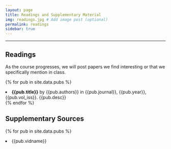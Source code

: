 ```yaml
---
layout: page
title: Readings and Supplementary Material
img: readings.jpg # Add image post (optional)
permalink: readings 
sidebar: true
---
```


---

## Readings

As the course progresses, we will post papers we find interesting or that we
specifically mention in class. 

{% for pub in site.data.pubs %}
<li> <a style="text-decoration: none;" href="http://rpdata.caltech.edu/courses/aph161/protected/{{site.year}}/papers/{{pub.fname}}"> <b>{{pub.title}}</b> by {{pub.authors}} in {{pub.journal}}, {{pub.year}}, {{pub.vol_iss}}.</a> {{pub.desc}}</li>
{% endfor %}

## Supplementary Sources

{% for pub in site.data.pubs %}
<li> <a style="text-decoration: none;" href="{{pub.url}}">{{pub.vidname}}</a><br/></li>
